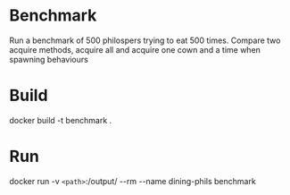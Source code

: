 # Benchmark
Run a benchmark of 500 philospers trying to eat 500 times.
Compare two acquire methods, acquire all and acquire one cown and a time when spawning behaviours

# Build
docker build -t benchmark .

# Run
docker run -v `<path>`:/output/ --rm --name dining-phils benchmark
